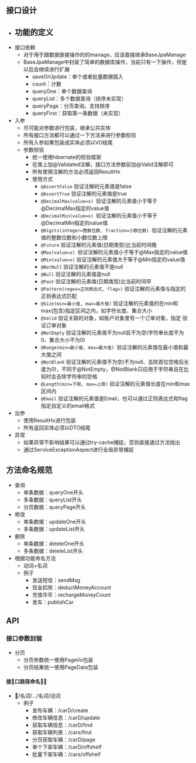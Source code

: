 ## 接口设计

- 功能的定义
  - 
- 接口依赖
    - 对于用于跟数据直接操作的的manage，应该直接继承BaseJpaManage
    - BaseJpaManage中封装了简单的数据库操作，当前只有一下操作，但是以后会继续进行扩展
        - saveOrUpdate：单个或者批量数据插入
        - count：计数
        - queryOne：单个数据查询
        - queryList：多个数据查询（排序未实现）
        - queryPage：分页查询，支持排序
        - queryFirst：获取第一条数据（未实现）
- 入参
    - 尽可能对参数进行包装，继承公共实体
    - 所有接口方法都可以通过一下方法来进行参数校验
    - 所有入参如果包装成实体必须以VO结尾
    - 参数校验
        - 统一使用hibernate的校验框架
        - 在类上加@Validated注解，接口方法参数前加@Valid注解即可
        - 所有使用注解的方法必须返回ResultHx
        - 使用方式
            - `@AssertFalse` 验证注解的元素值是false
            - `@AssertTrue` 验证注解的元素值是true
            - `@DecimalMax(value=x) `验证注解的元素值小于等于@DecimalMax指定的value值
            - `@DecimalMin(value=x) `验证注解的元素值小于等于@DecimalMin指定的value值
            - `@Digits(integer=整数位数, fraction=小数位数) `验证注解的元素值的整数位数和小数位数上限
            - `@Future` 验证注解的元素值(日期类型)比当前时间晚
            - `@Max(value=x) `验证注解的元素值小于等于@Max指定的value值
            - `@Min(value=x)` 验证注解的元素值大于等于@Min指定的value值
            - `@NotNull` 验证注解的元素值不是null
            - `@Null` 验证注解的元素值是null
            - `@Past` 验证注解的元素值(日期类型)比当前时间早
            - `@Pattern(regex=正则表达式, flag=)` 验证注解的元素值与指定的正则表达式匹配
            - `@Size(min=最小值, max=最大值)` 验证注解的元素值的在min和max(包含)指定区间之内，如字符长度、集合大小
            - `@Valid` 验证关联的对象，如账户对象里有一个订单对象，指定 验证订单对象
            - `@NotEmpty` 验证注解的元素值不为null且不为空(字符串长度不为0、集合大小不为0)
            - `@Range(min=最小值, max=最大值) `验证注解的元素值在最小值和最大值之间
            - `@NotBlank` 验证注解的元素值不为空(不为null、去除首位空格后长度为0)，不同于@NotEmpty，@NotBlank只应用于字符串且在比较时会去除字符串的空格
            - `@Length(min=下限, max=上限)` 验证注解的元素值长度在min和max区间内
            - `@Email` 验证注解的元素值是Email，也可以通过正则表达式和flag指定自定义的email格式
- 出参
    - 使用ResultHx进行包装
    - 所有返回实体必须以DTO结尾
- 异常
    - 如果异常不影响结果可以通过try-cache捕捉，否则直接通过方法抛出
    - 通过ServiceExceptionAspect进行全局异常捕捉

## 方法命名规范

- 查询
    - 单条数据：queryOne开头
    - 多条数据：queryList开头
    - 分页数据：queryPage开头
- 修改
    - 单条数据：updateOne开头
    - 多条数据：updateList开头
- 删除
    - 单条数据：deleteOne开头
    - 多条数据：deleteList开头
- 根据功能命名方法
    - 动词+名词
    - 例子
        - 发送短信：sendMsg
        - 现金扣除：deductMoneyAccount
        - 充值华币：rechargeMoneyCount
        - 发车：publishCar

## API

### 接口参数封装

- 分页
    - 分页参数统一使用PageVo包装
    - 分页结果统一使用PageData包装

####  接口路径命名

- /名词/.../名词/动词
    - 例子
        - 发布车辆：/carD/create
        - 修改车辆信息：/carD/update
        - 获取车辆信息：/carD/find
        - 获取车辆列表：/cars/find
        - 分页获取车辆：/carD/page
        - 单个下架车辆：/carD/offshelf
        - 批量下架车辆：/cars/offshelf